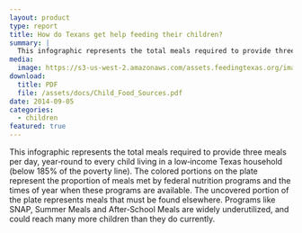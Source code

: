 ```yaml
---
layout: product
type: report
title: How do Texans get help feeding their children?
summary: |
  This infographic represents the total meals required to provide three meals per day, year‐round to every child living in a low‐income Texas household.
media:
  image: https://s3-us-west-2.amazonaws.com/assets.feedingtexas.org/images/posts/when-where-do-texans-get-help.png
download:
  title: PDF
  file: /assets/docs/Child_Food_Sources.pdf
date: 2014-09-05
categories:
  - children
featured: true
---
```


This infographic represents the total meals required to provide three meals per day, year‐round to every child living in a low‐income Texas household (below 185% of the poverty line). The colored portions on the plate represent the proportion of meals met by federal nutrition programs and the times of year when these programs are available. The uncovered portion of the plate represents meals that must be found elsewhere. Programs like SNAP, Summer Meals and After‐School Meals are widely underutilized, and could reach many more children than they do currently.
